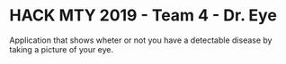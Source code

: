 # HACK MTY 2019 - Team 4 - Dr. Eye
Application that shows wheter or not you have a detectable disease by taking a picture of your eye.
